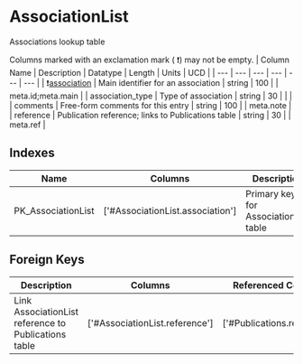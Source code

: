 # AssociationList
Associations lookup table


Columns marked with an exclamation mark ( :exclamation:) may not be empty.
| Column Name | Description | Datatype | Length | Units  | UCD |
| --- | --- | --- | --- | --- | --- |
| :exclamation:<ins>association</ins> | Main identifier for an association | string | 100 |  | meta.id;meta.main  |
| association_type | Type of association | string | 30 |  |   |
| comments | Free-form comments for this entry | string | 100 |  | meta.note  |
| reference | Publication reference; links to Publications table | string | 30 |  | meta.ref  |

## Indexes
| Name | Columns | Description |
| --- | --- | --- |
| PK_AssociationList | ['#AssociationList.association'] | Primary key for AssociationList table |

## Foreign Keys
| Description | Columns | Referenced Columns |
| --- | --- | --- |
| Link AssociationList reference to Publications table | ['#AssociationList.reference'] | ['#Publications.reference'] |
